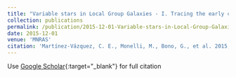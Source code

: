```yaml
---
title: "Variable stars in Local Group Galaxies - I. Tracing the early chemical enrichment and radial gradients in the Sculptor dSph with RR Lyrae stars"
collection: publications
permalink: /publication/2015-12-01-Variable-stars-in-Local-Group-Galaxies-I-Tracing-the-early-chemical-enrichment-and-radial-gradients-in-the-Sculptor-dSph-with-RR-Lyrae-stars
date: 2015-12-01
venue: 'MNRAS'
citation: 'Martínez-Vázquez, C. E., Monelli, M., Bono, G., et al. 2015, MNRAS, 454, 1509'
---
```

Use [Google Scholar](https://scholar.google.com/scholar?q=Variable+stars+in+Local+Group+Galaxies+++I.+Tracing+the+early+chemical+enrichment+and+radial+gradients+in+the+Sculptor+dSph+with+RR+Lyrae+stars){:target="_blank"} for full citation
